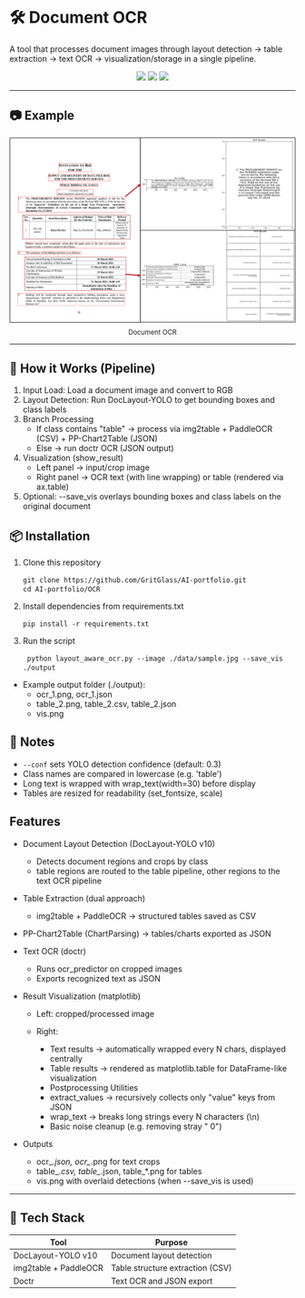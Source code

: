 # 🛠️ Document OCR 

A tool that processes document images through layout detection → table extraction → text OCR → visualization/storage in a single pipeline.

<p align="center">
  <img src="https://img.shields.io/badge/Python-3776AB?style=flat&logo=python&logoColor=white"/>
  <img src="https://img.shields.io/badge/Pandas-150458?style=flat&logo=pandas&logoColor=white"/>
  <img src="https://img.shields.io/badge/PyTorch-EE4C2C?style=flat&logo=pytorch&logoColor=white"/>
</p>

---

## 📷 Example
<div align="center">
    <img src="https://github.com/GritGlass/AI-portfolio/blob/3a4e16a130a4b0aba49cca62070fb28ec93e339f/OCR/assets/OCR.png"
         width="640" />
  </a>
  <br/>
  <sub>Document OCR</sub>
</div>

---

## 🔧 How it Works (Pipeline)

1. Input Load: Load a document image and convert to RGB
2. Layout Detection: Run DocLayout-YOLO to get bounding boxes and class labels
3. Branch Processing
      - If class contains "table" → process via img2table + PaddleOCR (CSV) + PP-Chart2Table (JSON)
      - Else → run doctr OCR (JSON output)
4. Visualization (show_result)
      - Left panel → input/crop image
      - Right panel → OCR text (with line wrapping) or table (rendered via ax.table)
5. Optional: --save_vis overlays bounding boxes and class labels on the original document

## 📦 Installation

1. Clone this repository
    ```
    git clone https://github.com/GritGlass/AI-portfolio.git
    cd AI-portfolio/OCR
    ```

2. Install dependencies from requirements.txt
   ```
   pip install -r requirements.txt
   ```

3. Run the script
   ```
    python layout_aware_ocr.py --image ./data/sample.jpg --save_vis ./output
   ```
  - Example output folder (./output):
    - ocr_1.png, ocr_1.json
    - table_2.png, table_2.csv, table_2.json
    - vis.png 

## 📌 Notes
- `--conf` sets YOLO detection confidence (default: 0.3)
- Class names are compared in lowercase (e.g. 'table')
- Long text is wrapped with wrap_text(width=30) before display
- Tables are resized for readability (set_fontsize, scale)

## Features

- Document Layout Detection (DocLayout-YOLO v10)
  - Detects document regions and crops by class
  - table regions are routed to the table pipeline, other regions to the text OCR pipeline
        
- Table Extraction (dual approach)
  - img2table + PaddleOCR → structured tables saved as CSV

- PP-Chart2Table (ChartParsing) → tables/charts exported as JSON

- Text OCR (doctr)
  - Runs ocr_predictor on cropped images
  - Exports recognized text as JSON

- Result Visualization (matplotlib)
  - Left: cropped/processed image

  - Right:
    - Text results → automatically wrapped every N chars, displayed centrally
    - Table results → rendered as matplotlib.table for DataFrame-like visualization
    - Postprocessing Utilities
    - extract_values → recursively collects only "value" keys from JSON
    - wrap_text → breaks long strings every N characters (\n)
    - Basic noise cleanup (e.g. removing stray " 0")

- Outputs
  - ocr_*.json, ocr_*.png for text crops
  - table_*.csv, table_*.json, table_*.png for tables
  - vis.png with overlaid detections (when --save_vis is used)

---

## 🧪 Tech Stack

| Tool       | Purpose               |
|------------|------------------------|
| DocLayout-YOLO v10     | Document layout detection  |
| img2table + PaddleOCR  | Table structure extraction (CSV) |
| Doctr   | Text OCR and JSON export  |




